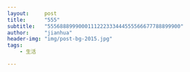 ```yaml
---
layout:     post
title:      "555"
subtitle:   "5556888999000111222333444555566677788899900"
author:     "jianhua"
header-img: "img/post-bg-2015.jpg"
tags:
    - 生活

---
```

